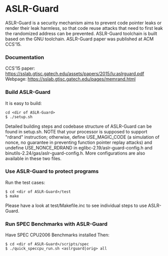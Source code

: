 # ASLR-Guard

ASLR-Guard is a security mechanism aims to prevent code pointer leaks or render their leak harmless, 
so that code reuse attacks that need to first leak the randomized address can be prevented.
ASLR-Guard toolchain is built based on the GNU toolchain. 
ASLR-Guard paper was published at ACM CCS'15.

### Documentation
CCS'15 paper: https://sslab.gtisc.gatech.edu/assets/papers/2015/lu:aslrguard.pdf
Webpage: https://sslab.gtisc.gatech.edu/pages/memrand.html

### Build ASLR-Guard
It is easy to build:
```
cd <dir of ASLR-Guard>
$ ./setup.sh
```
Detailed building steps and codebase structure of ASLR-Guard can be found in setup.sh.
NOTE that your processor is supposed to support "rdrand" instruction; otherwise, define 
USE_MAGIC_CODE (a simulation of nonce, no guarantee in preventing function pointer replay attacks) 
and undefine USE_NONCE_RDRAND in eglibc-2.19/aslr-guard-config.h and 
binutils-2.24/gas/aslr-guard-config.h. More configurations are also available in these two files.

### Use ASLR-Guard to protect programs
Run the test cases:
```
$ cd <dir of ASLR-Guard>/test
$ make
```
Please have a look at test/Makefile.inc to see individual steps to use ASLR-Guard.

### Run SPEC Benchmarks with ASLR-Guard
Have SPEC CPU2006 Benchmarks installed
Then:
```
$ cd <dir of ASLR-Guard>/scripts/spec
$ ./quick_speccpu_run.sh <aslrguard|orig> all
```
